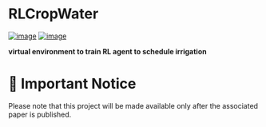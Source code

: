 # RLCropWater


[![image](https://img.shields.io/pypi/v/rlcropwater.svg)](https://pypi.python.org/pypi/rlcropwater)
[![image](https://img.shields.io/conda/vn/conda-forge/rlcropwater.svg)](https://anaconda.org/conda-forge/rlcropwater)

**virtual environment to train RL agent to schedule irrigation**

# 🛑 Important Notice
Please note that this project will be made available only after the associated paper is published.
